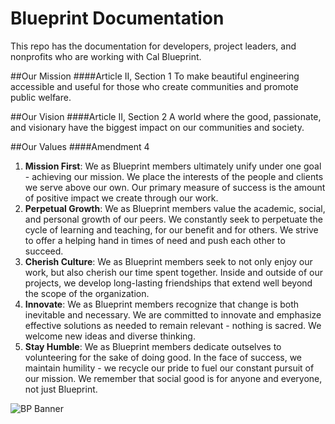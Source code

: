 Blueprint Documentation
====

This repo has the documentation for developers, project leaders, and nonprofits who are working with Cal Blueprint.

##Our Mission
####Article II, Section 1
To make beautiful engineering accessible and useful for those who create communities and promote public welfare.

##Our Vision
####Article II, Section 2
A world where the good, passionate, and visionary have the biggest impact on our communities and society.

##Our Values
####Amendment 4
1. **Mission First**: We as Blueprint members ultimately unify under one goal - achieving our mission. We place the interests of the people and clients we serve above our own. Our primary measure of success is the amount of positive impact we create through our work.
2. **Perpetual Growth**: We as Blueprint members value the academic, social, and personal growth of our peers. We constantly seek to perpetuate the cycle of learning and teaching, for our benefit and for others. We strive to offer a helping hand in times of need and push each other to succeed.
3. **Cherish Culture**: We as Blueprint members seek to not only enjoy our work, but also cherish our time spent together. Inside and outside of our projects, we develop long-lasting friendships that extend well beyond the scope of the organization.
4. **Innovate**: We as Blueprint members recognize that change is both inevitable and necessary. We are committed to innovate and emphasize effective solutions as needed to remain relevant - nothing is sacred. We welcome new ideas and diverse thinking.
5. **Stay Humble**: We as Blueprint members dedicate outselves to volunteering for the sake of doing good. In the face of success, we maintain humility - we recycle our pride to fuel our constant pursuit of our mission. We remember that social good is for anyone and everyone, not just Blueprint.

![BP Banner](https://raw.githubusercontent.com/calblueprint/calblueprint.org.old/master/app/assets/images/banner-facebook.png)
